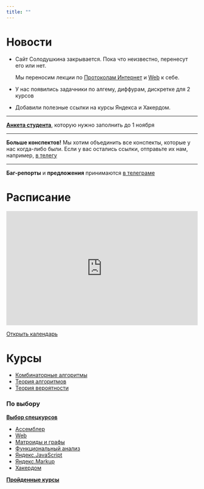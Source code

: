 ```yaml
---
title: ""
---
```

# Новости

* Сайт Солодушкина закрывается. Пока что неизвестно, перенесут его или нет.

  Мы переносим лекции по [Протоколам Интернет](courses/inet) и [Web](courses/web) к себе.

* У нас появились задачники по алгему, диффурам, дискретке для 2 курсов
* Добавили полезные ссылки на курсы Яндекса и Хакердом.

---

**[Анкета студента](https://docs.google.com/forms/d/1k3SpGQwm2aUwF_3iAXvHKpYQ6V0B2un77Xn5LgySl4I/viewform?edit_requested=true)**, которую нужно заполнить до 1 ноября

---

**Больше конспектов!** Мы хотим объединить все конспекты, которые у нас когда-либо были. Если у вас остались ссылки, отправьте их нам, например, [в телегу](https://t.me/creewick)

---

**Баг-репорты** и **предложения** принимаются [в телеграме](https://t.me/creewick)

# Расписание

<iframe src="https://calendar.google.com/calendar/embed?showTitle=0&amp;showNav=0&amp;showDate=0&amp;showPrint=0&amp;showTabs=0&amp;showCalendars=0&amp;showTz=0&amp;mode=AGENDA&amp;height=300&amp;wkst=2&amp;bgcolor=%23ffffff&amp;src=cijps4dd37nh36sd4pctbt5m9k%40group.calendar.google.com&amp;color=%235A6986&amp;ctz=Asia%2FYekaterinburg" style="border-width:0" width="100%" height="300" frameborder="0" scrolling="no"></iframe>

[Открыть календарь](calendar)

# Курсы

- [Комбинаторные алгоритмы](courses/combalg/)
- [Теория алгоритмов](courses/alg)
- [Теория вероятности](courses/terver)

### По выбору

**[Выбор спецкурсов](courses/spec)**

- [Ассемблер](assembler)
- [Web](web)
- [Матроиды и графы](courses/graphs)
- [Функциональный анализ](courses/funcan)
- [Яндекс.JavaScript](courses/yandex/js)
- [Яндекс.Markup](courses/yandex/markup)
- [Хакердом](courses/hackerdom)

**[Пройденные курсы](courses/)**
